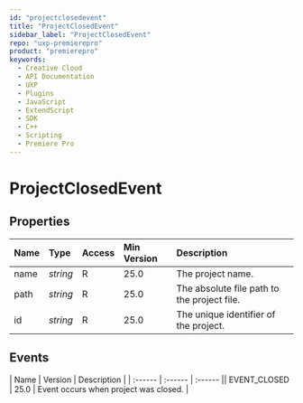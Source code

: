 ```yaml
---
id: "projectclosedevent"
title: "ProjectClosedEvent"
sidebar_label: "ProjectClosedEvent"
repo: "uxp-premierepro"
product: "premierepro"
keywords:
  - Creative Cloud
  - API Documentation
  - UXP
  - Plugins
  - JavaScript
  - ExtendScript
  - SDK
  - C++
  - Scripting
  - Premiere Pro
---
```


# ProjectClosedEvent  

## Properties

| Name | Type | Access | Min Version | Description |
| :------ | :------ | :------ | :------ | :------ |
| name | *string* | R | 25.0 | The project name. |
| path | *string* | R | 25.0 | The absolute file path to the project file. |
| id | *string* | R | 25.0 | The unique identifier of the project. |

## Events

| Name | Version | Description |
| :------ | :------ | :------ || EVENT_CLOSED | 25.0 | Event occurs when project was closed. |
